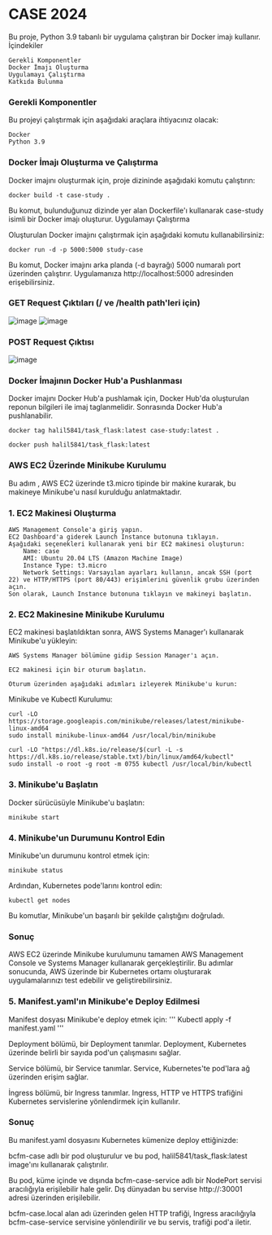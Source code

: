 # CASE 2024

Bu proje, Python 3.9 tabanlı bir uygulama çalıştıran bir Docker imajı kullanır.
İçindekiler

    Gerekli Komponentler
    Docker İmajı Oluşturma
    Uygulamayı Çalıştırma
    Katkıda Bulunma

### Gerekli Komponentler

Bu projeyi çalıştırmak için aşağıdaki araçlara ihtiyacınız olacak:

    Docker
    Python 3.9
    
### Docker İmajı Oluşturma ve Çalıştırma

Docker imajını oluşturmak için, proje dizininde aşağıdaki komutu çalıştırın:

```
docker build -t case-study . 
```

Bu komut, bulunduğunuz dizinde yer alan Dockerfile'ı kullanarak case-study isimli bir Docker imajı oluşturur.
Uygulamayı Çalıştırma

Oluşturulan Docker imajını çalıştırmak için aşağıdaki komutu kullanabilirsiniz:


```
docker run -d -p 5000:5000 study-case
```

Bu komut, Docker imajını arka planda (-d bayrağı) 5000 numaralı port üzerinden çalıştırır. Uygulamanıza http://localhost:5000 adresinden erişebilirsiniz.

### GET Request Çıktıları (/ ve /health path'leri için)

![image](https://github.com/user-attachments/assets/16ea7098-0880-4a3b-8b7d-c7e62c1b73f8)                    ![image](https://github.com/user-attachments/assets/5d98de14-db03-40f5-b125-0669463a14dc)

### POST Request Çıktısı

![image](https://github.com/user-attachments/assets/da42413f-3080-408c-ac5c-3696b5425b94)


### Docker İmajının Docker Hub'a Pushlanması

Docker imajını Docker Hub'a pushlamak için, Docker Hub'da oluşturulan reponun bilgileri ile imaj taglanmelidir. Sonrasında Docker Hub'a pushlanabilir.

```
docker tag halil5841/task_flask:latest case-study:latest .

docker push halil5841/task_flask:latest
```


### AWS EC2 Üzerinde Minikube Kurulumu

Bu adım , AWS EC2 üzerinde t3.micro tipinde bir makine kurarak, bu makineye Minikube'u nasıl kurulduğu anlatmaktadır.



### 1. EC2 Makinesi Oluşturma 

    AWS Management Console'a giriş yapın.
    EC2 Dashboard'a giderek Launch Instance butonuna tıklayın.
    Aşağıdaki seçenekleri kullanarak yeni bir EC2 makinesi oluşturun:
        Name: case
        AMI: Ubuntu 20.04 LTS (Amazon Machine Image)
        Instance Type: t3.micro
        Network Settings: Varsayılan ayarları kullanın, ancak SSH (port 22) ve HTTP/HTTPS (port 80/443) erişimlerini güvenlik grubu üzerinden açın.
    Son olarak, Launch Instance butonuna tıklayın ve makineyi başlatın.

### 2. EC2 Makinesine Minikube Kurulumu

EC2 makinesi başlatıldıktan sonra, AWS Systems Manager'ı kullanarak Minikube'u yükleyin:

    AWS Systems Manager bölümüne gidip Session Manager'ı açın.

    EC2 makinesi için bir oturum başlatın.

    Oturum üzerinden aşağıdaki adımları izleyerek Minikube'u kurun:

Minikube ve Kubectl Kurulumu:

```
curl -LO https://storage.googleapis.com/minikube/releases/latest/minikube-linux-amd64
sudo install minikube-linux-amd64 /usr/local/bin/minikube
```
```
curl -LO "https://dl.k8s.io/release/$(curl -L -s https://dl.k8s.io/release/stable.txt)/bin/linux/amd64/kubectl"
sudo install -o root -g root -m 0755 kubectl /usr/local/bin/kubectl
```

### 3. Minikube'u Başlatın

Docker sürücüsüyle Minikube'u başlatın:
```
minikube start 
```
### 4. Minikube'un Durumunu Kontrol Edin
Minikube'un durumunu kontrol etmek için:
```
minikube status
```
Ardından, Kubernetes pode'larını kontrol edin:
```
kubectl get nodes
```
Bu komutlar, Minikube'un başarılı bir şekilde çalıştığını doğruladı.

### Sonuç

AWS EC2 üzerinde Minikube kurulumunu tamamen AWS Management Console ve Systems Manager kullanarak gerçekleştirilir. Bu adımlar sonucunda, AWS üzerinde bir Kubernetes ortamı oluşturarak uygulamalarınızı test edebilir ve geliştirebilirsiniz.

### 5. Manifest.yaml'ın Minikube'e Deploy Edilmesi

Manifest dosyası Minikube'e deploy etmek için:
'''
Kubectl apply -f manifest.yaml
'''

Deployment bölümü, bir Deployment tanımlar. Deployment, Kubernetes üzerinde belirli bir sayıda pod'un çalışmasını sağlar.

Service bölümü, bir Service tanımlar. Service, Kubernetes'te pod'lara ağ üzerinden erişim sağlar.

İngress bölümü, bir Ingress tanımlar. Ingress, HTTP ve HTTPS trafiğini Kubernetes servislerine yönlendirmek için kullanılır.

### Sonuç

Bu manifest.yaml dosyasını Kubernetes kümenize deploy ettiğinizde:

bcfm-case adlı bir pod oluşturulur ve bu pod, halil5841/task_flask:latest image'ını kullanarak çalıştırılır.

Bu pod, küme içinde ve dışında bcfm-case-service adlı bir NodePort servisi aracılığıyla erişilebilir hale gelir. Dış dünyadan bu servise http://<NodeIP>:30001 adresi üzerinden erişilebilir.

bcfm-case.local alan adı üzerinden gelen HTTP trafiği, Ingress aracılığıyla bcfm-case-service servisine yönlendirilir ve bu servis, trafiği pod'a iletir.

